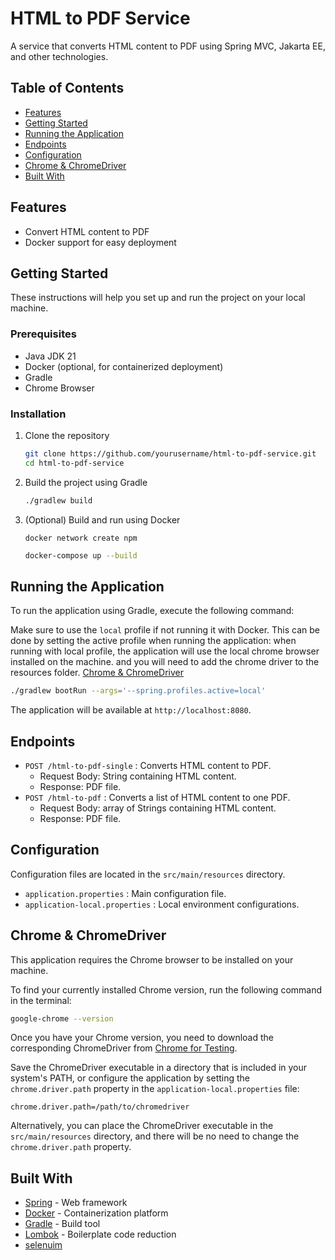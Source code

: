 # HTML to PDF Service

A service that converts HTML content to PDF using Spring MVC, Jakarta EE, and other technologies.

## Table of Contents

- [Features](#features)
- [Getting Started](#getting-started)
- [Running the Application](#running-the-application)
- [Endpoints](#endpoints)
- [Configuration](#configuration)
- [Chrome & ChromeDriver](#chrome--chromedriver)
- [Built With](#built-with)

## Features

- Convert HTML content to PDF
- Docker support for easy deployment

## Getting Started

These instructions will help you set up and run the project on your local machine.

### Prerequisites

- Java JDK 21
- Docker (optional, for containerized deployment)
- Gradle
- Chrome Browser

### Installation

1. Clone the repository
   ```sh
   git clone https://github.com/yourusername/html-to-pdf-service.git
   cd html-to-pdf-service
   ```

2. Build the project using Gradle
   ```sh
   ./gradlew build
   ```

3. (Optional) Build and run using Docker
    ```shell
    docker network create npm
    ```
   ```sh
   docker-compose up --build
   ```

## Running the Application

To run the application using Gradle, execute the following command:

Make sure to use the `local` profile if not running it with Docker. This can be done by setting the active profile when running the application:
when running with local profile, the application will use the local chrome browser installed on the machine.
and you will need to add the chrome driver to the resources folder.
[Chrome & ChromeDriver](#chrome--chromedriver)
```sh
./gradlew bootRun --args='--spring.profiles.active=local'
```

The application will be available at `http://localhost:8080`.


## Endpoints

- `POST /html-to-pdf-single` : Converts HTML content to PDF.
    - Request Body: String containing HTML content.
    - Response: PDF file.
- `POST /html-to-pdf` : Converts a list of HTML content to one PDF.
    - Request Body: array of Strings containing HTML content.
    - Response: PDF file.

## Configuration

Configuration files are located in the `src/main/resources` directory.

- `application.properties` : Main configuration file.
- `application-local.properties` : Local environment configurations.

## Chrome & ChromeDriver

This application requires the Chrome browser to be installed on your machine.

To find your currently installed Chrome version, run the following command in the terminal:
```sh
google-chrome --version
```

Once you have your Chrome version, you need to download the corresponding ChromeDriver from [Chrome for Testing](https://googlechromelabs.github.io/chrome-for-testing/).

Save the ChromeDriver executable in a directory that is included in your system's PATH, or configure the application by setting the `chrome.driver.path` property in the `application-local.properties` file:
```properties
chrome.driver.path=/path/to/chromedriver
```

Alternatively, you can place the ChromeDriver executable in the `src/main/resources` directory, and there will be no need to change the `chrome.driver.path` property.

## Built With

- [Spring](https://projects.spring.io/spring-boot/) - Web framework
- [Docker](https://www.docker.com/) - Containerization platform
- [Gradle](https://gradle.org/) - Build tool
- [Lombok](https://projectlombok.org/) - Boilerplate code reduction
- [selenuim](https://github.com/SeleniumHQ/selenium)

